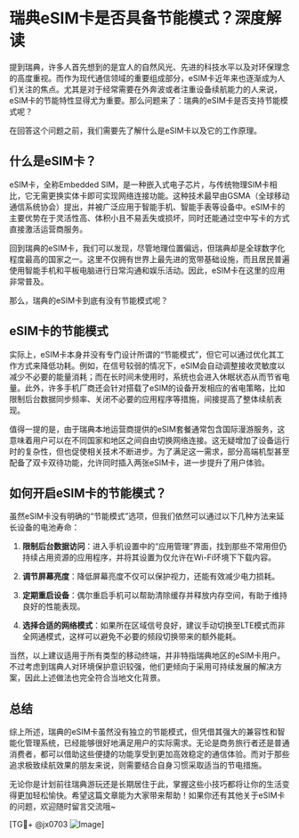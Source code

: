 # 瑞典eSIM卡是否具备节能模式？深度解读

提到瑞典，许多人首先想到的是宜人的自然风光、先进的科技水平以及对环保理念的高度重视。而作为现代通信领域的重要组成部分，eSIM卡近年来也逐渐成为人们关注的焦点。尤其是对于经常需要在外奔波或者注重设备续航能力的人来说，eSIM卡的节能特性显得尤为重要。那么问题来了：瑞典的eSIM卡是否支持节能模式呢？

在回答这个问题之前，我们需要先了解什么是eSIM卡以及它的工作原理。

## 什么是eSIM卡？

eSIM卡，全称Embedded SIM，是一种嵌入式电子芯片，与传统物理SIM卡相比，它无需更换实体卡即可实现网络连接功能。这种技术最早由GSMA（全球移动通信系统协会）提出，并被广泛应用于智能手机、智能手表等设备中。eSIM卡的主要优势在于灵活性高、体积小且不易丢失或损坏，同时还能通过空中写卡的方式直接激活运营商服务。

回到瑞典的eSIM卡，我们可以发现，尽管地理位置偏远，但瑞典却是全球数字化程度最高的国家之一。这里不仅拥有世界上最先进的宽带基础设施，而且居民普遍使用智能手机和平板电脑进行日常沟通和娱乐活动。因此，eSIM卡在这里的应用非常普及。

那么，瑞典的eSIM卡到底有没有节能模式呢？

## eSIM卡的节能模式

实际上，eSIM卡本身并没有专门设计所谓的“节能模式”，但它可以通过优化其工作方式来降低功耗。例如，在信号较弱的情况下，eSIM会自动调整接收灵敏度以减少不必要的能量消耗；而在长时间未使用时，系统也会进入休眠状态从而节省电量。此外，许多手机厂商还会针对搭载了eSIM的设备开发相应的省电策略，比如限制后台数据同步频率、关闭不必要的应用程序等措施，间接提高了整体续航表现。

值得一提的是，由于瑞典本地运营商提供的eSIM套餐通常包含国际漫游服务，这意味着用户可以在不同国家和地区之间自由切换网络连接。这无疑增加了设备运行时的复杂性，但也促使相关技术不断进步。为了满足这一需求，部分高端机型甚至配备了双卡双待功能，允许同时插入两张eSIM卡，进一步提升了用户体验。

## 如何开启eSIM卡的节能模式？

虽然eSIM卡没有明确的“节能模式”选项，但我们依然可以通过以下几种方法来延长设备的电池寿命：

1. **限制后台数据访问**：进入手机设置中的“应用管理”界面，找到那些不常用但仍持续占用资源的应用程序，并将其设置为仅允许在Wi-Fi环境下下载内容。
   
2. **调节屏幕亮度**：降低屏幕亮度不仅可以保护视力，还能有效减少电力损耗。
   
3. **定期重启设备**：偶尔重启手机可以帮助清除缓存并释放内存空间，有助于维持良好的性能表现。
   
4. **选择合适的网络模式**：如果所在区域信号良好，建议手动切换至LTE模式而非全网通模式，这样可以避免不必要的频段切换带来的额外能耗。

当然，以上建议适用于所有类型的移动终端，并非特指瑞典地区的eSIM卡用户。不过考虑到瑞典人对环境保护意识较强，他们更倾向于采用可持续发展的解决方案，因此上述做法也完全符合当地文化背景。

## 总结

综上所述，瑞典的eSIM卡虽然没有独立的节能模式，但凭借其强大的兼容性和智能化管理系统，已经能够很好地满足用户的实际需求。无论是商务旅行者还是普通消费者，都可以借助这些便捷的功能享受到更加高效稳定的通信体验。而对于那些追求极致续航效果的朋友来说，则需要结合自身习惯采取适当的节电措施。

无论你是计划前往瑞典游玩还是长期居住于此，掌握这些小技巧都将让你的生活变得更加轻松愉快。希望这篇文章能为大家带来帮助！如果你还有其他关于eSIM卡的问题，欢迎随时留言交流哦~

[TG💪+ @jx0703 ![Image](https://github.com/user-attachments/assets/dbca1d08-cadb-493c-b0ec-ad6f7a83f270)]